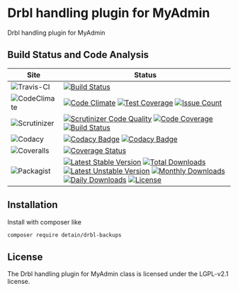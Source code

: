 # Drbl handling plugin for MyAdmin

Drbl handling plugin for MyAdmin

## Build Status and Code Analysis

Site          | Status
--------------|---------------------------
![Travis-CI](http://i.is.cc/storage/GYd75qN.png "Travis-CI")     | [![Build Status](https://travis-ci.org/detain/drbl-backups.svg?branch=master)](https://travis-ci.org/detain/drbl-backups)
![CodeClimate](http://i.is.cc/storage/GYlageh.png "CodeClimate")  | [![Code Climate](https://codeclimate.com/github/detain/drbl-backups/badges/gpa.svg)](https://codeclimate.com/github/detain/drbl-backups) [![Test Coverage](https://codeclimate.com/github/detain/drbl-backups/badges/coverage.svg)](https://codeclimate.com/github/detain/drbl-backups/coverage) [![Issue Count](https://codeclimate.com/github/detain/drbl-backups/badges/issue_count.svg)](https://codeclimate.com/github/detain/drbl-backups)
![Scrutinizer](http://i.is.cc/storage/GYeUnux.png "Scrutinizer")   | [![Scrutinizer Code Quality](https://scrutinizer-ci.com/g/myadmin-plugins/drbl-backups/badges/quality-score.png?b=master)](https://scrutinizer-ci.com/g/myadmin-plugins/drbl-backups/?branch=master) [![Code Coverage](https://scrutinizer-ci.com/g/myadmin-plugins/drbl-backups/badges/coverage.png?b=master)](https://scrutinizer-ci.com/g/myadmin-plugins/drbl-backups/?branch=master) [![Build Status](https://scrutinizer-ci.com/g/myadmin-plugins/drbl-backups/badges/build.png?b=master)](https://scrutinizer-ci.com/g/myadmin-plugins/drbl-backups/build-status/master)
![Codacy](http://i.is.cc/storage/GYi66Cx.png "Codacy")        | [![Codacy Badge](https://api.codacy.com/project/badge/Grade/226251fc068f4fd5b4b4ef9a40011d06)](https://www.codacy.com/app/detain/drbl-backups) [![Codacy Badge](https://api.codacy.com/project/badge/Coverage/25fa74eb74c947bf969602fcfe87e349)](https://www.codacy.com/app/detain/drbl-backups?utm_source=github.com&utm_medium=referral&utm_content=detain/drbl-backups&utm_campaign=Badge_Coverage)
![Coveralls](http://i.is.cc/storage/GYjNSim.png "Coveralls")    | [![Coverage Status](https://coveralls.io/repos/github/detain/db_abstraction/badge.svg?branch=master)](https://coveralls.io/github/detain/drbl-backups?branch=master)
![Packagist](http://i.is.cc/storage/GYacBEX.png "Packagist")     | [![Latest Stable Version](https://poser.pugx.org/detain/drbl-backups/version)](https://packagist.org/packages/detain/drbl-backups) [![Total Downloads](https://poser.pugx.org/detain/drbl-backups/downloads)](https://packagist.org/packages/detain/drbl-backups) [![Latest Unstable Version](https://poser.pugx.org/detain/drbl-backups/v/unstable)](//packagist.org/packages/detain/drbl-backups) [![Monthly Downloads](https://poser.pugx.org/detain/drbl-backups/d/monthly)](https://packagist.org/packages/detain/drbl-backups) [![Daily Downloads](https://poser.pugx.org/detain/drbl-backups/d/daily)](https://packagist.org/packages/detain/drbl-backups) [![License](https://poser.pugx.org/detain/drbl-backups/license)](https://packagist.org/packages/detain/drbl-backups)


## Installation

Install with composer like

```sh
composer require detain/drbl-backups
```

## License

The Drbl handling plugin for MyAdmin class is licensed under the LGPL-v2.1 license.


